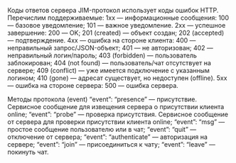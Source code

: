 Коды ответов сервера
JIM-протокол использует коды ошибок HTTP. Перечислим поддерживаемые:
1xx — информационные сообщения:
100 — базовое уведомление;
101 — важное уведомление.
2xx — успешное завершение:
200 — OK;
201 (created) — объект создан;
202 (accepted) — подтверждение.
4xx — ошибка на стороне клиента:
400 — неправильный запрос/JSON-объект;
401 — не авторизован;
402 — неправильный логин/пароль;
403 (forbidden) — пользователь заблокирован;
404 (not found) — пользователь/чат отсутствует на сервере;
409 (conflict) — уже имеется подключение с указанным логином;
410 (gone) — адресат существует, но недоступен (offline).
5xx — ошибка на стороне сервера:
500 — ошибка сервера.


Методы протокола (event)
“event”: “presence” — присутствие. Сервисное сообщение для извещения сервера о присутствии клиента online;
“event”: “prоbe” — проверка присутствия. Сервисное сообщение от сервера для проверки присутствии клиента online;
“event”: “msg” — простое сообщение пользователю или в чат;
“event”: “quit” — отключение от сервера;
“event”: “authenticate” — авторизация на сервере;
“event”: “join” — присоединиться к чату;
“event”: “leave” — покинуть чат.
